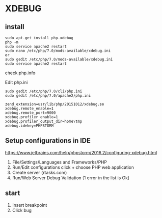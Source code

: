 # XDEBUG
## install
```
sudo apt-get install php-xdebug
php -m
sudo service apache2 restart
sudo nano /etc/php/7.0/mods-available/xdebug.ini
or
sudo gedit /etc/php/7.0/mods-available/xdebug.ini
sudo service apache2 restart
```
check php.info

Edit php.ini
```
sudo gedit /etc/php/7.0/cli/php.ini
sudo gedit /etc/php/7.0/apache2/php.ini
```
```
zend_extension=usr/lib/php/20151012/xdebug.so
xdebug.remote_enable=1
xdebug.remote_port=9000
xdebug.profiler_enable=1
xdebug.profiler_output_dir=home\tmp
xdebug.idekey=PHPSTORM
```
## Setup configurations in IDE 
https://www.jetbrains.com/help/phpstorm/2016.2/configuring-xdebug.html

1. File/Settings/Languages and Frameworks/PHP
2. Run/Edit configurations click + choose PHP web application
3. Create server (rtasks.com)
4. Run/Web Server Debug Validation (1 error in the list is Ok)

## start
1. Insert breakpoint
2. Click bug



